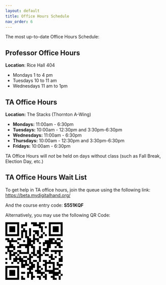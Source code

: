```yaml
---
layout: default
title: Office Hours Schedule
nav_order: 6
---
```


The most up-to-date Office Hours Schedule:

## Professor Office Hours

**Location**: Rice Hall 404

* Mondays 1 to 4 pm
* Tuesdays 10 to 11 am
* Wednesdays 11 am to 1pm

## TA Office Hours

**Location:** The Stacks (Thornton A-Wing)

* **Mondays:** 11:00am - 6:30pm
* **Tuesdays:** 10:00am - 12:30pm and 3:30pm-6:30pm
* **Wednesdays:** 11:00am - 6:30pm
* **Thursdays:** 10:00am - 12:30pm and 3:30pm-6:30pm
* **Fridays:** 10:00am - 6:30pm

TA Office Hours will *not* be held on days without class (such as Fall Break, Election Day, etc.)

## TA Office Hours Wait List

To get help in TA office hours, join the queue using the following link: https://beta.mydigitalhand.org/

And the course entry code: **S551KQF**

Alternatively, you may use the following QR Code:

![qr_code_oh.png](assets%2Fimages%2Fqr_code_oh.png)